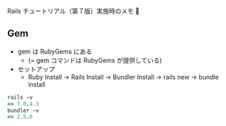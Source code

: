 Rails チュートリアル（第７版）実施時のメモ 📝


## Gem
- gem は RubyGems にある
  - (= gem コマンドは RubyGems が提供している)
- セットアップ
  - Ruby Install → Rails Install → Bundler Install → rails new → bundle install

```ruby
rails -v
=> 7.0.4.3
bundler -v
=> 2.5.6
```
